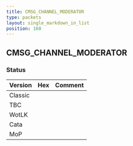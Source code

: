```yaml
---
title: CMSG_CHANNEL_MODERATOR
type: packets
layout: single_markdown_in_list
position: 160
---
```


## CMSG_CHANNEL_MODERATOR

### Status

Version | Hex | Comment
---------- | ---------- | ---------- 
Classic |  |  
TBC |  |  
WotLK |  |  
Cata |  |  
MoP |  |  